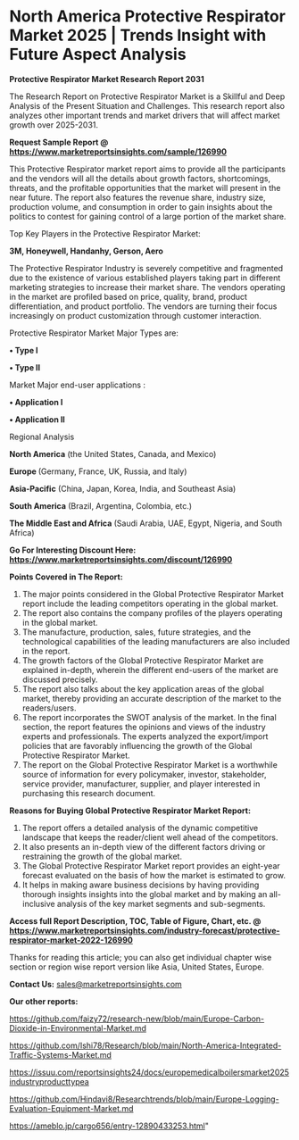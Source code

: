 # North America Protective Respirator Market 2025 | Trends Insight with Future Aspect Analysis

<strong>Protective Respirator Market Research Report 2031</strong>

The Research Report on Protective Respirator Market is a Skillful and Deep Analysis of the Present Situation and Challenges. This research report also analyzes other important trends and market drivers that will affect market growth over 2025-2031.

<strong>Request Sample Report @ <a href=https://www.marketreportsinsights.com/sample/126990>https://www.marketreportsinsights.com/sample/126990</a></strong>

This Protective Respirator market report aims to provide all the participants and the vendors will all the details about growth factors, shortcomings, threats, and the profitable opportunities that the market will present in the near future. The report also features the revenue share, industry size, production volume, and consumption in order to gain insights about the politics to contest for gaining control of a large portion of the market share.

Top Key Players in the Protective Respirator Market:

<strong>3M, Honeywell, Handanhy, Gerson, Aero</strong>

The Protective Respirator Industry is severely competitive and fragmented due to the existence of various established players taking part in different marketing strategies to increase their market share. The vendors operating in the market are profiled based on price, quality, brand, product differentiation, and product portfolio. The vendors are turning their focus increasingly on product customization through customer interaction.

Protective Respirator Market Major Types are:

<strong>• Type I

• Type II</strong>

Market Major end-user applications :

<strong>• Application I

• Application II</strong>

Regional Analysis

</u><strong><b>North America</b></strong> (the United States, Canada, and Mexico)

<strong><b>Europe </b></strong>(Germany, France, UK, Russia, and Italy)

<strong><b>Asia-Pacific</b></strong> (China, Japan, Korea, India, and Southeast Asia)

<strong><b>South America</b></strong> (Brazil, Argentina, Colombia, etc.)

<strong><b>The Middle East and Africa</b></strong> (Saudi Arabia, UAE, Egypt, Nigeria, and South Africa)

<strong>Go For Interesting Discount Here: <a href=https://www.marketreportsinsights.com/discount/126990>https://www.marketreportsinsights.com/discount/126990</a></strong>

<strong>Points Covered in The Report:</strong>
<ol>
  <li>The major points considered in the Global Protective Respirator Market report include the leading competitors operating in the global market.</li>
  <li>The report also contains the company profiles of the players operating in the global market.</li>
  <li>The manufacture, production, sales, future strategies, and the technological capabilities of the leading manufacturers are also included in the report.</li>
  <li>The growth factors of the Global Protective Respirator Market are explained in-depth, wherein the different end-users of the market are discussed precisely.</li>
  <li>The report also talks about the key application areas of the global market, thereby providing an accurate description of the market to the readers/users.</li>
  <li>The report incorporates the SWOT analysis of the market. In the final section, the report features the opinions and views of the industry experts and professionals. The experts analyzed the export/import policies that are favorably influencing the growth of the Global Protective Respirator Market.</li>
  <li>The report on the Global Protective Respirator Market is a worthwhile source of information for every policymaker, investor, stakeholder, service provider, manufacturer, supplier, and player interested in purchasing this research document.</li>
</ol>
<strong>Reasons for Buying Global Protective Respirator Market Report:</strong>

<ol>
  <li>The report offers a detailed analysis of the dynamic competitive landscape that keeps the reader/client well ahead of the competitors.</li>
  <li>It also presents an in-depth view of the different factors driving or restraining the growth of the global market.</li>
  <li>The Global Protective Respirator Market report provides an eight-year forecast evaluated on the basis of how the market is estimated to grow.</li>
  <li>It helps in making aware business decisions by having providing thorough insights insights into the global market and by making an all-inclusive analysis of the key market segments and sub-segments.</li>
</ol>
<strong>Access full Report Description, TOC, Table of Figure, Chart, etc. @ <a href=https://www.marketreportsinsights.com/industry-forecast/protective-respirator-market-2022-126990>https://www.marketreportsinsights.com/industry-forecast/protective-respirator-market-2022-126990</a></strong>


Thanks for reading this article; you can also get individual chapter wise section or region wise report version like Asia, United States, Europe.

<strong>Contact Us:</strong>
sales@marketreportsinsights.com

<strong>Our other reports:</strong>

<a href=https://github.com/faizy72/research-new/blob/main/Europe-Carbon-Dioxide-in-Environmental-Market.md>https://github.com/faizy72/research-new/blob/main/Europe-Carbon-Dioxide-in-Environmental-Market.md</a>

<a href=https://github.com/Ishi78/Research/blob/main/North-America-Integrated-Traffic-Systems-Market.md>https://github.com/Ishi78/Research/blob/main/North-America-Integrated-Traffic-Systems-Market.md</a>

<a href=https://issuu.com/reportsinsights24/docs/europemedicalboilersmarket2025industryproducttypea>https://issuu.com/reportsinsights24/docs/europemedicalboilersmarket2025industryproducttypea</a>

<a href=https://github.com/Hindavi8/Researchtrends/blob/main/Europe-Logging-Evaluation-Equipment-Market.md>https://github.com/Hindavi8/Researchtrends/blob/main/Europe-Logging-Evaluation-Equipment-Market.md</a>

<a href=https://ameblo.jp/cargo656/entry-12890433253.html>https://ameblo.jp/cargo656/entry-12890433253.html</a>"
